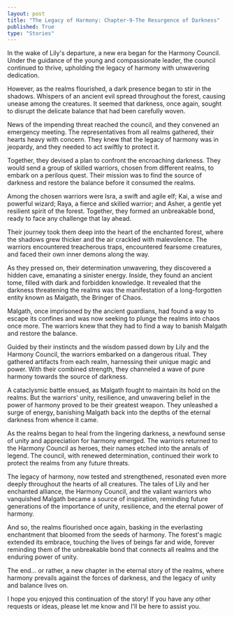 ```yaml
---
layout: post
title: "The Legacy of Harmony: Chapter-9-The Resurgence of Darkness"
published: True
type: "Stories"
---
```


In the wake of Lily's departure, a new era began for the Harmony Council. Under the guidance of the young and compassionate leader, the council continued to thrive, upholding the legacy of harmony with unwavering dedication.

However, as the realms flourished, a dark presence began to stir in the shadows. Whispers of an ancient evil spread throughout the forest, causing unease among the creatures. It seemed that darkness, once again, sought to disrupt the delicate balance that had been carefully woven.

News of the impending threat reached the council, and they convened an emergency meeting. The representatives from all realms gathered, their hearts heavy with concern. They knew that the legacy of harmony was in jeopardy, and they needed to act swiftly to protect it.

Together, they devised a plan to confront the encroaching darkness. They would send a group of skilled warriors, chosen from different realms, to embark on a perilous quest. Their mission was to find the source of darkness and restore the balance before it consumed the realms.

Among the chosen warriors were Isra, a swift and agile elf; Kai, a wise and powerful wizard; Raya, a fierce and skilled warrior; and Asher, a gentle yet resilient spirit of the forest. Together, they formed an unbreakable bond, ready to face any challenge that lay ahead.

Their journey took them deep into the heart of the enchanted forest, where the shadows grew thicker and the air crackled with malevolence. The warriors encountered treacherous traps, encountered fearsome creatures, and faced their own inner demons along the way.

As they pressed on, their determination unwavering, they discovered a hidden cave, emanating a sinister energy. Inside, they found an ancient tome, filled with dark and forbidden knowledge. It revealed that the darkness threatening the realms was the manifestation of a long-forgotten entity known as Malgath, the Bringer of Chaos.

Malgath, once imprisoned by the ancient guardians, had found a way to escape its confines and was now seeking to plunge the realms into chaos once more. The warriors knew that they had to find a way to banish Malgath and restore the balance.

Guided by their instincts and the wisdom passed down by Lily and the Harmony Council, the warriors embarked on a dangerous ritual. They gathered artifacts from each realm, harnessing their unique magic and power. With their combined strength, they channeled a wave of pure harmony towards the source of darkness.

A cataclysmic battle ensued, as Malgath fought to maintain its hold on the realms. But the warriors' unity, resilience, and unwavering belief in the power of harmony proved to be their greatest weapon. They unleashed a surge of energy, banishing Malgath back into the depths of the eternal darkness from whence it came.

As the realms began to heal from the lingering darkness, a newfound sense of unity and appreciation for harmony emerged. The warriors returned to the Harmony Council as heroes, their names etched into the annals of legend. The council, with renewed determination, continued their work to protect the realms from any future threats.

The legacy of harmony, now tested and strengthened, resonated even more deeply throughout the hearts of all creatures. The tales of Lily and her enchanted alliance, the Harmony Council, and the valiant warriors who vanquished Malgath became a source of inspiration, reminding future generations of the importance of unity, resilience, and the eternal power of harmony.

And so, the realms flourished once again, basking in the everlasting enchantment that bloomed from the seeds of harmony. The forest's magic extended its embrace, touching the lives of beings far and wide, forever reminding them of the unbreakable bond that connects all realms and the enduring power of unity.

The end... or rather, a new chapter in the eternal story of the realms, where harmony prevails against the forces of darkness, and the legacy of unity and balance lives on.

I hope you enjoyed this continuation of the story! If you have any other requests or ideas, please let me know and I'll be here to assist you.